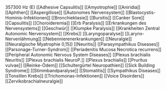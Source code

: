 357300 Hz (E)
[[Adhesive Capsulitis]]
[[Amyotrophie]]
[[Aniridia]]
[[Aphthen]]
[[Aspergillose]]
[[Autonomes Nervensystem]]
[[Blastocystis-Hominis-Infektionen]]
[[Bronchiektasie]]
[[Bursitis]]
[[Canker Sore]]
[[Capsulitis]]
[[Choroideremia]]
[[Erb Paralysis]]
[[Erkrankungen des Nervensystems]]
[[Geschwür]]
[[Klumpke Paralysis]]
[[Krankheiten Zentral Autonomic Nervensystem]]
[[Krebs]]
[[Laryngoparalyse]]
[[Larynx-Nervenlähmung]]
[[Nebennierenerkrankungen]]
[[Neuralgie]]
[[Neuralgische Myatrophie 0,15]]
[[Neuritis]]
[[Parasympathikus Diseases]]
[[Parsonage-Turner-Syndrom]]
[[Periadenitis Mucosa Necrotica recurrens]]
[[Peripheral Autonomic Nervous System Diseases]]
[[Plexus brachialis Neuritis]]
[[Plexus brachialis NeuroP.]]
[[Plexus brachialis]]
[[Pruritus vulvae]]
[[Reinke-Ödem]]
[[Schultergürtel Neuropathien]]
[[Sick Building Syndrome]]
[[Stimmbandparalyse]]
[[Stomatitis]]
[[Sympathikus Diseases]]
[[Tonsillen Krebs]]
[[Trichomonas-Infektionen]]
[[Voice Disoirders]]
[[Zervikobrachialneuralgie]]